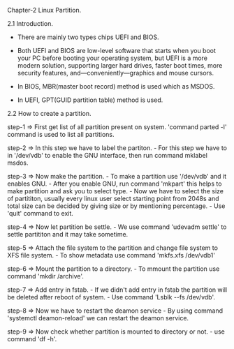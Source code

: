Chapter-2 Linux Partition. 

2.1 Introduction.
 
 - There are mainly two types chips UEFI and BIOS.

 - Both UEFI and BIOS are low-level software that starts when you boot your PC before booting your operating system, but UEFI is a more modern solution, supporting larger hard drives,          faster boot times, more security features, and—conveniently—graphics and mouse cursors.

 - In BIOS, MBR(master boot record) method is used which as MSDOS. 

 - In UEFI, GPT(GUID partition table) method is used.

 
2.2 How to create a partition.

 step-1 =>  First get list of all partition present on system.
            'command parted -l' command is used to list all partitions.

 step-2 => In this step we have to label the partiton.
           - For this step we have to in '/dev/vdb' to enable the GNU interface, then run command mklabel msdos.

 step-3 => Now make the partition.
           - To make a partition use '/dev/vdb' and it enables GNU.
           - After you enable GNU, run command 'mkpart' this helps to make partition and ask you to select type.
           - Now we have to select the size of partititon, usually every linux user select starting point from 2048s and total size can be decided by giving size or by mentioning                         percentage.
           - Use 'quit' command to exit.

 step-4 =>  Now let partition be settle.
           - We use command 'udevadm settle' to settle partititon and it may take sometime. 

 step-5 => Attach the file system to the partition and change file system to XFS file system.
           - To show metadata use command 'mkfs.xfs /dev/vdb1'
           
 step-6 => Mount the partition to a directory.
           - To mmount the partition use command 'mkdir /archive'.

 step-7 => Add entry in fstab.
          - If we didn't add entry in fstab the partition will be deleted after reboot of system.
          - Use command 'Lsblk --fs /dev/vdb'.

 step-8 => Now we have to restart the deamon service 
          - By using command 'systemctl deamon-reload' we can restart the deamon service.

 step-9 => Now check whether partition is mounted to directory or not.
          - use command 'df -h'. 
 
                                             
   
